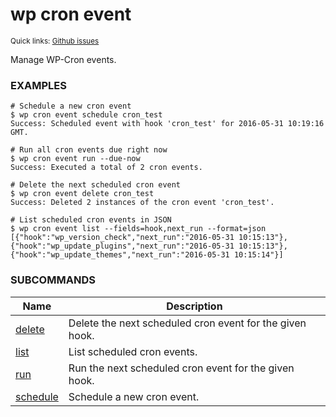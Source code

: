 # wp cron event

<small>Quick links: <a href="https://github.com/wp-cli/wp-cli/issues?q=is%3Aopen+label%3Acommand%3Acron-event+sort%3Aupdated-desc">Github issues</a></small>

Manage WP-Cron events.

### EXAMPLES

    # Schedule a new cron event
    $ wp cron event schedule cron_test
    Success: Scheduled event with hook 'cron_test' for 2016-05-31 10:19:16 GMT.

    # Run all cron events due right now
    $ wp cron event run --due-now
    Success: Executed a total of 2 cron events.

    # Delete the next scheduled cron event
    $ wp cron event delete cron_test
    Success: Deleted 2 instances of the cron event 'cron_test'.

    # List scheduled cron events in JSON
    $ wp cron event list --fields=hook,next_run --format=json
    [{"hook":"wp_version_check","next_run":"2016-05-31 10:15:13"},{"hook":"wp_update_plugins","next_run":"2016-05-31 10:15:13"},{"hook":"wp_update_themes","next_run":"2016-05-31 10:15:14"}]





### SUBCOMMANDS

<table>
	<thead>
	<tr>
		<th>Name</th>
		<th>Description</th>
	</tr>
	</thead>
	<tbody>
		<tr>
			<td><a href="https://developer.wordpress.org/cli/commands/cron/event/delete/">delete</a></td>
			<td>Delete the next scheduled cron event for the given hook.</td>
		</tr>
		<tr>
			<td><a href="https://developer.wordpress.org/cli/commands/cron/event/list/">list</a></td>
			<td>List scheduled cron events.</td>
		</tr>
		<tr>
			<td><a href="https://developer.wordpress.org/cli/commands/cron/event/run/">run</a></td>
			<td>Run the next scheduled cron event for the given hook.</td>
		</tr>
		<tr>
			<td><a href="https://developer.wordpress.org/cli/commands/cron/event/schedule/">schedule</a></td>
			<td>Schedule a new cron event.</td>
		</tr>
	</tbody>
</table>
